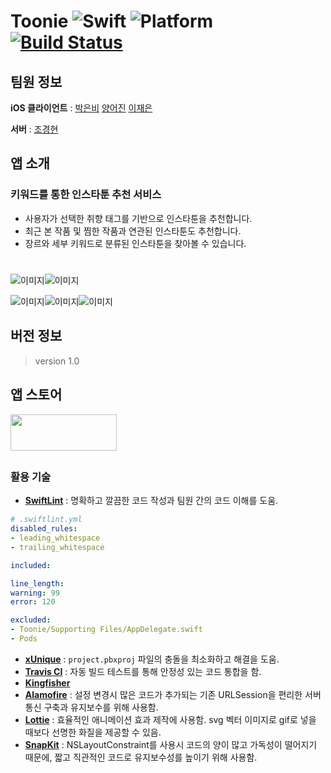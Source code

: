 # Toonie  <img alt="Swift" src="https://img.shields.io/badge/swift-4.2-orange.svg"> <img alt="Platform" src="https://img.shields.io/badge/platform-ios-lightgrey.svg"> <a href="https://travis-ci.org/boostcamp3-iOS/team-c2" target="_blank"><img alt="Build Status" src="https://travis-ci.org/yapp-project/Toonie.svg?branch=master"></a>



## 팀원 정보

**iOS 클라이언트** :  [박은비](https://github.com/ebPark9511) [양어진](https://github.com/eojine) [이재은](https://github.com/Jae-eun)

**서버** :  [조경현](https://github.com/EddyJo)



## 앱 소개

### 키워드를 통한 인스타툰 추천 서비스

- 사용자가 선택한 취향 태그를 기반으로 인스타툰을 추천합니다.
- 최근 본 작품 및 찜한 작품과 연관된 인스타툰도 추천합니다.
- 장르와 세부 키워드로 분류된 인스타툰을 찾아볼 수 있습니다.



# #

![이미지](./image/X_01.png)![이미지](./image/X_02.png)

![이미지](./image/X_03.png)![이미지](./image/X_04.png)![이미지](./image/X_05.png)



## 버전 정보 

> version 1.0



## 앱 스토어

<a href="https://www.apple.com/itunes/"> <img src="./image/AppStore.png" width="170" height="58"></a>

## 

### 활용 기술

- **[SwiftLint](https://github.com/realm/SwiftLint)** : 명확하고 깔끔한 코드 작성과 팀원 간의 코드 이해를 도움.

```yaml
# .swiftlint.yml
disabled_rules:
- leading_whitespace
- trailing_whitespace

included:

line_length:
warning: 99
error: 120

excluded:
- Toonie/Supporting Files/AppDelegate.swift
- Pods
```

- **[xUnique](https://github.com/truebit/xUnique)** : `project.pbxproj` 파일의 충돌을 최소화하고 해결을 도움.
- **[Travis CI](https://travis-ci.org/yapp-project/Toonie)** : 자동 빌드 테스트를 통해 안정성 있는 코드 통합을 함.
- **[Kingfisher](https://github.com/onevcat/Kingfisher)**
- **[Alamofire](https://github.com/Alamofire/Alamofire)** : 설정 변경시 많은 코드가 추가되는 기존 URLSession을 편리한 서버 통신 구축과 유지보수를 위해 사용함.
- **[Lottie](https://github.com/airbnb/lottie-ios)** : 효율적인 애니메이션 효과 제작에 사용함. svg 벡터 이미지로 gif로 넣을 때보다 선명한 화질을 제공할 수 있음.
- **[SnapKit](http://snapkit.io/)** : NSLayoutConstraint를 사용시 코드의 양이 많고 가독성이 떨어지기 때문에, 짧고 직관적인 코드로 유지보수성를 높이기 위해 사용함.

